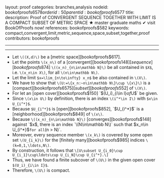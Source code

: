layout: proof
categories: branches,analysis
nodeid: bookofproofs$6578
orderid: 50
parentid: bookofproofs$6577
title: 
description:  Proof of CONVERGENT SEQUENCE TOGETHER WITH LIMIT IS A COMPACT SUBSET OF METRIC SPACE &#9733; master graduate maths &#10004; visit BookOfProofs now!
references: bookofproofs$582
keywords: compact,convergent,limit,metric,sequence,space,subset,together,proof
contributors: bookofproofs

---


---

* Let `\((X,d)\)` be a   [metric space][bookofproofs$617].
* Let the points `\(x_n\)` of a [convergent][bookofproofs$148]  [sequence][bookofproofs$874] `\((x_n)_{n\in\mathbb N}\)` be all contained in `$X$`, i.e.   `\(x_n\in X\)`,  for all `\(n\in\mathbb N\)`. 
* Let the limit `$x=\lim_{n\to\infty} x_n$` be also contained in `\(X\)`.
* We have to show that `\(U:=\{x_n:~n\in\mathbb N\}\cup \{x\}\)` is a [compact][bookofproofs$6575]  [subset][bookofproofs$552] of `\(X\)`.
* For let an [open cover][bookofproofs$150] `$(U_i)_{i\in I}$` of `$U$` be given.
* Since `\(x\in U\)` by definition, there is an index `\(i^*\in I\)` with `$x\in U_{i^*}$`. 
* Because `$U_{i^*}$` is [open][bookofproofs$852],  `$U_{i^*}$` is a [neighborhood][bookofproofs$849] of `\(x\)`.
* Because `\((x_n)_{n\in\mathbb N}\)` [converges][bookofproofs$148]  against `$x$`, there is an index `\(N\in\mathbb N\)` such that `$x_n\in U_{i^*}$` for all `\(n > N\)`.
* Moreover, every sequence member `\(x_k\)` is covered by some open set `\(U_{i_k}\)` for the [finitely many][bookofproofs$985] indices `\(k=0,1,\ldots,N\)`.
* By construction, it follows that `\[U\subset U_{i_0}\cup U_{i_1}\cup\ldots\cup U_{i_N}\cup U_{i^*}.\]`
* Thus, we have found a finite subcover of `\(U\)` in the given open cover `$(U_i)_{i\in I}$`.
* Therefore, `\(U\)` is compact.
